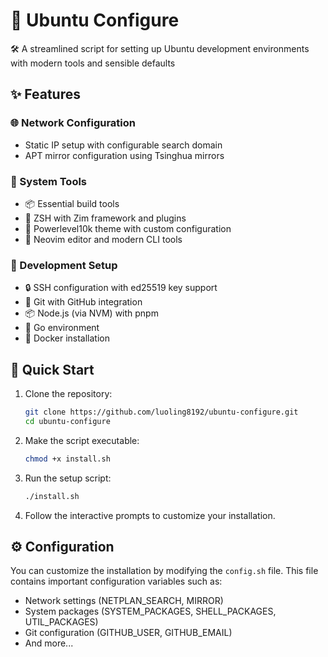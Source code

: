 # 🚀 Ubuntu Configure

🛠️ A streamlined script for setting up Ubuntu development environments with modern tools and sensible defaults

## ✨ Features

### 🌐 Network Configuration
- Static IP setup with configurable search domain
- APT mirror configuration using Tsinghua mirrors

### 🔧 System Tools
- 📦 Essential build tools
- 🐚 ZSH with Zim framework and plugins
- 🎨 Powerlevel10k theme with custom configuration
- 📝 Neovim editor and modern CLI tools

### 🔑 Development Setup
- 🔒 SSH configuration with ed25519 key support
- 📝 Git with GitHub integration
- 📦 Node.js (via NVM) with pnpm
- 🐹 Go environment
- 🐋 Docker installation

## 🚀 Quick Start
1. Clone the repository:
   ```bash
   git clone https://github.com/luoling8192/ubuntu-configure.git
   cd ubuntu-configure
   ```

2. Make the script executable:
   ```bash
   chmod +x install.sh
   ```

3. Run the setup script:
   ```bash
   ./install.sh
   ```

4. Follow the interactive prompts to customize your installation.

## ⚙️ Configuration

You can customize the installation by modifying the `config.sh` file. This file contains important configuration variables such as:

- Network settings (NETPLAN_SEARCH, MIRROR)
- System packages (SYSTEM_PACKAGES, SHELL_PACKAGES, UTIL_PACKAGES) 
- Git configuration (GITHUB_USER, GITHUB_EMAIL)
- And more...
